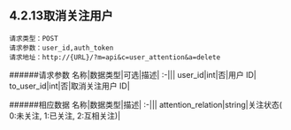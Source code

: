 ## 4.2.13取消关注用户
	请求类型：POST
	请求参数：user_id,auth_token	请求地址：http://{URL}/?m=api&c=user_attention&a=delete
         
######请求参数
名称|数据类型|可选|描述|
:-|||
user_id|int|否|用户 ID|
to_user_id|int|否|取消关注用户 ID|

######相应数据
名称|数据类型|描述|
:-|||
attention_relation|string|关注状态( 0:未关注, 1:已关注, 2:互相关注)|